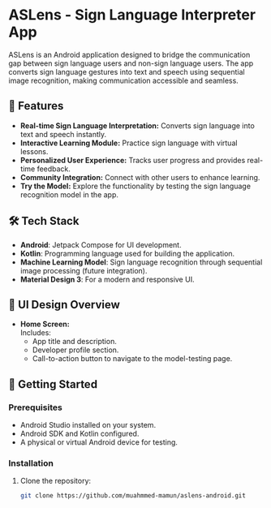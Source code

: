 # ASLens - Sign Language Interpreter App

ASLens is an Android application designed to bridge the communication gap between sign language users and non-sign language users. The app converts sign language gestures into text and speech using sequential image recognition, making communication accessible and seamless.

## 📱 Features
- **Real-time Sign Language Interpretation:** Converts sign language into text and speech instantly.
- **Interactive Learning Module:** Practice sign language with virtual lessons.
- **Personalized User Experience:** Tracks user progress and provides real-time feedback.
- **Community Integration:** Connect with other users to enhance learning.
- **Try the Model:** Explore the functionality by testing the sign language recognition model in the app.

## 🛠️ Tech Stack
- **Android**: Jetpack Compose for UI development.
- **Kotlin**: Programming language used for building the application.
- **Machine Learning Model**: Sign language recognition through sequential image processing (future integration).
- **Material Design 3**: For a modern and responsive UI.

## 🎨 UI Design Overview
- **Home Screen:**  
  Includes:
    - App title and description.
    - Developer profile section.
    - Call-to-action button to navigate to the model-testing page.


## 🚀 Getting Started

### Prerequisites
- Android Studio installed on your system.
- Android SDK and Kotlin configured.
- A physical or virtual Android device for testing.

### Installation
1. Clone the repository:
   ```bash
   git clone https://github.com/muahmmed-mamun/aslens-android.git
